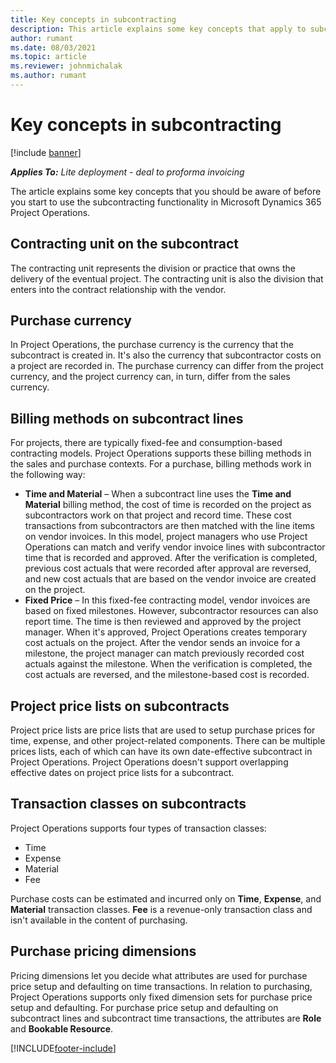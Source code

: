 ```yaml
---
title: Key concepts in subcontracting 
description: This article explains some key concepts that apply to subcontracting in Microsoft Dynamics 365 Project Operations.
author: rumant
ms.date: 08/03/2021
ms.topic: article
ms.reviewer: johnmichalak
ms.author: rumant
---
```


# Key concepts in subcontracting

[!include [banner](../../includes/dataverse-preview.md)]

_**Applies To:** Lite deployment - deal to proforma invoicing_

The article explains some key concepts that you should be aware of before you start to use the subcontracting functionality in Microsoft Dynamics 365 Project Operations.

## Contracting unit on the subcontract

The contracting unit represents the division or practice that owns the delivery of the eventual project. The contracting unit is also the division that enters into the contract relationship with the vendor.

## Purchase currency

In Project Operations, the purchase currency is the currency that the subcontract is created in. It's also the currency that subcontractor costs on a project are recorded in. The purchase currency can differ from the project currency, and the project currency can, in turn, differ from the sales currency.

## Billing methods on subcontract lines

For projects, there are typically fixed-fee and consumption-based contracting models. Project Operations supports these billing methods in the sales and purchase contexts. For a purchase, billing methods work in the following way:

- **Time and Material** – When a subcontract line uses the **Time and Material** billing method, the cost of time is recorded on the project as subcontractors work on that project and record time. These cost transactions from subcontractors are then matched with the line items on vendor invoices. In this model, project managers who use Project Operations can match and verify vendor invoice lines with subcontractor time that is recorded and approved. After the verification is completed, previous cost actuals that were recorded after approval are reversed, and new cost actuals that are based on the vendor invoice are created on the project.
- **Fixed Price** – In this fixed-fee contracting model, vendor invoices are based on fixed milestones. However, subcontractor resources can also report time. The time is then reviewed and approved by the project manager. When it's approved, Project Operations creates temporary cost actuals on the project. After the vendor sends an invoice for a milestone, the project manager can match previously recorded cost actuals against the milestone. When the verification is completed, the cost actuals are reversed, and the milestone-based cost is recorded.

## Project price lists on subcontracts

Project price lists are price lists that are used to setup purchase prices for time, expense, and other project-related components. There can be multiple prices lists, each of which can have its own date-effective subcontract in Project Operations. Project Operations doesn't support overlapping effective dates on project price lists for a subcontract.

## Transaction classes on subcontracts

Project Operations supports four types of transaction classes:

- Time
- Expense
- Material
- Fee

Purchase costs can be estimated and incurred only on **Time**, **Expense**, and **Material** transaction classes. **Fee** is a revenue-only transaction class and isn't available in the content of purchasing.

## Purchase pricing dimensions

Pricing dimensions let you decide what attributes are used for purchase price setup and defaulting on time transactions. In relation to purchasing, Project Operations supports only fixed dimension sets for purchase price setup and defaulting. For purchase price setup and defaulting on subcontract lines and subcontract time transactions, the attributes are **Role** and **Bookable Resource**.

[!INCLUDE[footer-include](../../includes/footer-banner.md)]
